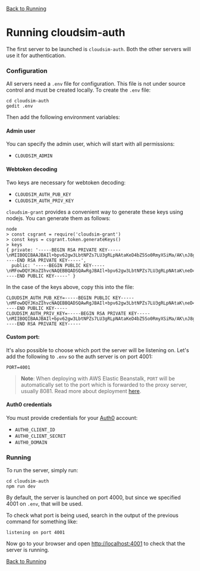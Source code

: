 [Back to Running](Running)

# Running  cloudsim-auth

The first server to be launched is `cloudsim-auth`. Both the other servers
will use it for authentication.

### Configuration ###

All servers need a `.env` file for configuration. This file is not
under source control and must be created locally. To create the `.env`
file:

    cd cloudsim-auth
    gedit .env

Then add the following environment variables:

#### Admin user

You can specify the admin user, which will start with all permissions:

* `CLOUDSIM_ADMIN`

#### Webtoken decoding

Two keys are necessary for webtoken decoding:

* `CLOUDSIM_AUTH_PUB_KEY`
* `CLOUDSIM_AUTH_PRIV_KEY`

`cloudsim-grant` provides a convenient way to generate these keys using
nodejs. You can generate them as follows:

    node
    > const csgrant = require('cloudsim-grant')
    > const keys = csgrant.token.generateKeys()
    > keys
    { private: '-----BEGIN RSA PRIVATE KEY-----\nMIIBOQIBAAJBAIl+bpv62gw3LbtNPZs7LU3gRLpNAtaKeD4bZ5So0RmyXSiMa/AK\nJ8gZ2zZ33NhoHJ47i7AS48OhC4VmSHXETbUCAQUCQG3+vuMvFNaSivw9yuKVvdfm\nnWHXNXhuxpgV7HbtdBSNhF+wAAJ79iCXA82TeotISHxvDs5glrFOXJG69SQLjM0C\nIQDFM4+P44uIgaoAtWbcjAcdokC4IJ8b36yuTlBIij1RtQIhALJ9YNwJY6udsxXA\nGKceRqRgcAENewuGUmmA7E1+eIwBAiEAncLZP+k8bTSIAJEfFtZsF7UAk01MFkyK\nJQtzbTtkQV0CIQCOyrPjOrYi5I9Ema1Sfp7p5sAA15Wi0duHmlakZS08zQIgaU8T\n2vgd3YoM4k0wiCVxgIDY2qA7ZOWDFtNF8pEkQqE=\n-----END RSA PRIVATE KEY-----',
      public: '-----BEGIN PUBLIC KEY-----\nMFowDQYJKoZIhvcNAQEBBQADSQAwRgJBAIl+bpv62gw3LbtNPZs7LU3gRLpNAtaK\neD4bZ5So0RmyXSiMa/AKJ8gZ2zZ33NhoHJ47i7AS48OhC4VmSHXETbUCAQU=\n-----END PUBLIC KEY-----' }

In the case of the keys above, copy this into the file:

    CLOUDSIM_AUTH_PUB_KEY=-----BEGIN PUBLIC KEY-----\nMFowDQYJKoZIhvcNAQEBBQADSQAwRgJBAIl+bpv62gw3LbtNPZs7LU3gRLpNAtaK\neD4bZ5So0RmyXSiMa/AKJ8gZ2zZ33NhoHJ47i7AS48OhC4VmSHXETbUCAQU=\n-----END PUBLIC KEY-----
    CLOUDSIM_AUTH_PRIV_KEY=-----BEGIN RSA PRIVATE KEY-----\nMIIBOQIBAAJBAIl+bpv62gw3LbtNPZs7LU3gRLpNAtaKeD4bZ5So0RmyXSiMa/AK\nJ8gZ2zZ33NhoHJ47i7AS48OhC4VmSHXETbUCAQUCQG3+vuMvFNaSivw9yuKVvdfm\nnWHXNXhuxpgV7HbtdBSNhF+wAAJ79iCXA82TeotISHxvDs5glrFOXJG69SQLjM0C\nIQDFM4+P44uIgaoAtWbcjAcdokC4IJ8b36yuTlBIij1RtQIhALJ9YNwJY6udsxXA\nGKceRqRgcAENewuGUmmA7E1+eIwBAiEAncLZP+k8bTSIAJEfFtZsF7UAk01MFkyK\nJQtzbTtkQV0CIQCOyrPjOrYi5I9Ema1Sfp7p5sAA15Wi0duHmlakZS08zQIgaU8T\n2vgd3YoM4k0wiCVxgIDY2qA7ZOWDFtNF8pEkQqE=\n-----END RSA PRIVATE KEY-----

#### Custom port:

It's also possible to choose which port the server will be listening on. Let's add the
following to `.env` so the auth server is on port 4001:

    PORT=4001

> **Note**: When deploying with AWS Elastic Beanstalk, `PORT` will be automatically set to
the port which is forwarded to the proxy server, usually 8081. Read more about
deployment [here](Deployment).

#### Auth0 credentials

You must provide credentials for your [Auth0](https://auth0.com/) account:

* `AUTH0_CLIENT_ID`
* `AUTH0_CLIENT_SECRET`
* `AUTH0_DOMAIN`

### Running ###

To run the server, simply run:

    cd cloudsim-auth
    npm run dev

By default, the server is launched on port 4000, but since we specified 4001 on
`.env`, that will be used.

To check what port is being used, search in the output of the previous
command for something like:

    listening on port 4001

Now go to your browser and open
[http://localhost:4001](http://localhost:4001) to check that the server is
running.

[Back to Running](Running)